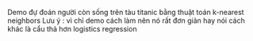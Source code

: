 Demo đự đoán người còn sống trên tàu titanic bằng thuật toán k-nearest neighbors 
Lưu ý : vì chỉ demo cách làm nên nó rất đơn giản hay nói cách khác là cẩu thả hơn logistics regression

